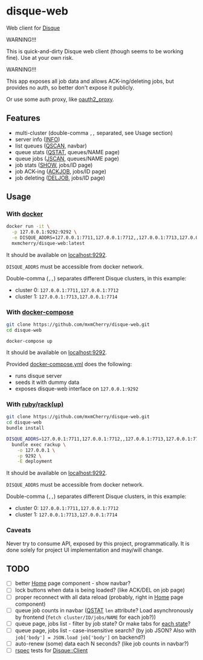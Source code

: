 # disque-web

Web client for [Disque](https://github.com/antirez/disque)

WARNING!!!

This is quick-and-dirty Disque web client (though seems to be working fine). Use at your own risk.

WARNING!!!

This app exposes all job data and allows ACK-ing/deleting jobs, but provides no auth, so better don't expose it publicly.

Or use some auth proxy, like [oauth2_proxy](https://github.com/bitly/oauth2_proxy).


## Features

- multi-cluster (double-comma `,,` separated, see Usage section)
- server info ([INFO](https://github.com/antirez/disque#info))
- list queues ([QSCAN](https://github.com/antirez/disque#qscan-count-count-busyloop-minlen-len-maxlen-len-importrate-rate), navbar)
- queue stats ([QSTAT](https://github.com/antirez/disque#qstat-queue-name), queues/NAME page)
- queue jobs ([JSCAN](https://github.com/antirez/disque#jscan-cursor-count-count-busyloop-queue-queue-state-state1-state-state2--state-staten-reply-allid), queues/NAME page)
- job stats ([SHOW](https://github.com/antirez/disque#show-job-id), jobs/ID page)
- job ACK-ing ([ACKJOB](https://github.com/antirez/disque#ackjob-jobid1-jobid2--jobidn), jobs/ID page)
- job deleting ([DELJOB](https://github.com/antirez/disque#deljob-job-id--job-id), jobs/ID page)


## Usage

### With [docker](https://www.docker.com/)

```bash
docker run -it \
  -p 127.0.0.1:9292:9292 \
  -e DISQUE_ADDRS=127.0.0.1:7711,127.0.0.1:7712,,127.0.0.1:7713,127.0.0.1:7714 \
  mxmcherry/disque-web:latest
```

It should be available on [localhost:9292](http://localhost:9292/).

`DISQUE_ADDRS` must be accessible from docker network.

Double-comma (`,,`) separates different Disque clusters, in this example:

- cluster 0: `127.0.0.1:7711,127.0.0.1:7712`
- cluster 1: `127.0.0.1:7713,127.0.0.1:7714`

### With [docker-compose](https://docs.docker.com/compose/)

```bash
git clone https://github.com/mxmCherry/disque-web.git
cd disque-web
```

```
docker-compose up
```

It should be available on [localhost:9292](http://localhost:9292/).

Provided [docker-compose.yml](docker-compose.yml) does the following:

- runs disque server
- seeds it with dummy data
- exposes disque-web interface on `127.0.0.1:9292`

### With [ruby](https://www.ruby-lang.org/)/[rack(up)](https://github.com/rack/rack)

```bash
git clone https://github.com/mxmCherry/disque-web.git
cd disque-web
bundle install
```

```bash
DISQUE_ADDRS=127.0.0.1:7711,127.0.0.1:7712,,127.0.0.1:7713,127.0.0.1:7714 \
  bundle exec rackup \
    -o 127.0.0.1 \
    -p 9292 \
    -E deployment
```

It should be available on [localhost:9292](http://localhost:9292/).

`DISQUE_ADDRS` must be accessible from docker network.

Double-comma (`,,`) separates different Disque clusters, in this example:

- cluster 0: `127.0.0.1:7711,127.0.0.1:7712`
- cluster 1: `127.0.0.1:7713,127.0.0.1:7714`

### Caveats

Never try to consume API, exposed by this project, programmatically. It is done solely for project UI implementation and may/will change.


## TODO

- [ ] better [Home](public/js/home.js) page component - show navbar?
- [ ] lock buttons when data is being loaded? (like ACK/DEL on job page)
- [ ] proper reconnect with all data reload (probably, right in [Home](public/js/home.js) page component)
- [ ] queue job counts in navbar ([QSTAT](https://github.com/antirez/disque#qstat-queue-name) `len` attribute? Load asynchronously by frontend (`fetch cluster/ID/jobs/NAME` for each job?))
- [ ] queue page, jobs list - filter by job state? Or make tabs for [each state](https://github.com/antirez/disque#disque-state-machine)?
- [ ] queue page, jobs list - case-insensitive search? (by job JSON? Also with `job['body'] = JSON.load job['body']` on backend?)
- [ ] auto-renew (some) data each N seconds? (like job counts in navbar?)
- [ ] [rspec](http://rspec.info/) tests for [Disque::Client](lib/disque/client.rb)
